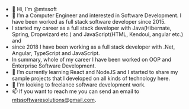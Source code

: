 - 👋 Hi, I’m @mtssoft
- 👀 I’m a Computer Engineer and interested in Software Development. I have been worked as full stack software developer since 2015.
- I started my career as a full stack developer with Java(Hibernate, Spring, Dropwizard etc.) and JavaScript(HTML, Kendoui, angular etc.) and
- since 2018 I have been working as a full stack developer with .Net, Angular, TypeScript and JavaScript.
- In summary, whole of my career I have been worked on OOP and Enterprise Software Development.
- 🌱 I’m currently learning React and NodeJS and I started to share my sample projects that I developed on all kinds of technology here.
- 💞️ I'm looking to freelance software development work.
- 📫 If you want to reach me you can send an email to mtssoftwaresolutions@gmail.com.

<!---
mtssoft/mtssoft is a ✨ special ✨ repository because its `README.md` (this file) appears on your GitHub profile.
You can click the Preview link to take a look at your changes.
--->
